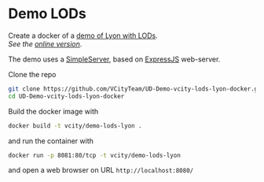 # Demo LODs

Create a docker of a [demo of Lyon with LODs](https://github.com/VCityTeam/UD-Demo-vcity-lods-lyon).  
_See the [online version](https://lods-lyon.vcityliris.data.alpha.grandlyon.com/)_.

The demo uses a [SimpleServer](https://github.com/VCityTeam/UD-SimpleServer), based on [ExpressJS](https://en.wikipedia.org/wiki/Express.js) web-server.

Clone the repo 

```bash
git clone https://github.com/VCityTeam/UD-Demo-vcity-lods-lyon-docker.git
cd UD-Demo-vcity-lods-lyon-docker
```

Build the docker image with

```bash
docker build -t vcity/demo-lods-lyon .
```

and run the container with

```bash
docker run -p 8081:80/tcp -t vcity/demo-lods-lyon
```

and open a web browser on URL `http://localhost:8080/`
